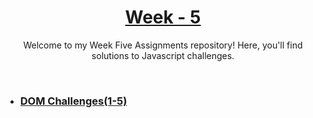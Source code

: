 <a href="./">
  <h1 align="center">Week - 5</h1>
</a>

<p align="center">
  Welcome to my Week Five Assignments repository! Here, you'll find solutions to Javascript challenges. 
</p>

<br>

- ### [DOM Challenges(1-5)](./dom1/README.md)
